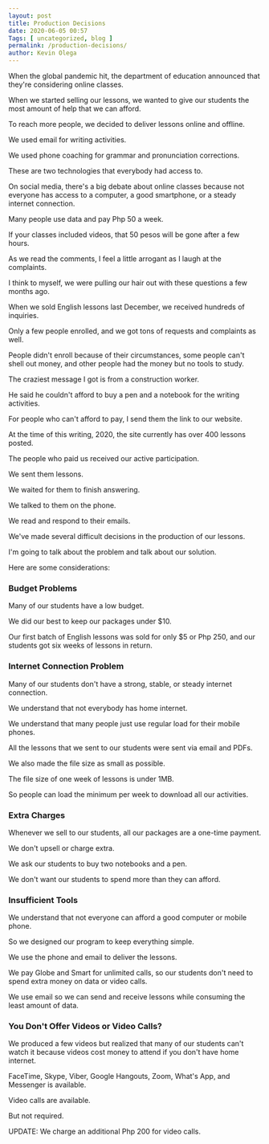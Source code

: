 ```yaml
--- 
layout: post 
title: Production Decisions
date: 2020-06-05 00:57
Tags: [ uncategorized, blog ]
permalink: /production-decisions/ 
author: Kevin Olega 
--- 
```

When the global pandemic hit, the department of education announced that they're considering online classes.

When we started selling our lessons, we wanted to give our students the most amount of help that we can afford.

To reach more people, we decided to deliver lessons online and offline.

We used email for writing activities.

We used phone coaching for grammar and pronunciation corrections.

These are two technologies that everybody had access to.

On social media, there's a big debate about online classes because not everyone has access to a computer, a good smartphone, or a steady internet connection.

Many people use data and pay Php 50 a week.

If your classes included videos, that 50 pesos will be gone after a few hours.

As we read the comments, I feel a little arrogant as I laugh at the complaints.

I think to myself, we were pulling our hair out with these questions a few months ago.

When we sold English lessons last December, we received hundreds of inquiries.

Only a few people enrolled, and we got tons of requests and complaints as well.

People didn't enroll because of their circumstances, some people can't shell out money, and other people had the money but no tools to study.

The craziest message I got is from a construction worker.

He said he couldn't afford to buy a pen and a notebook for the writing activities.

For people who can't afford to pay, I send them the link to our website.

At the time of this writing, 2020, the site currently has over 400 lessons posted.

The people who paid us received our active participation.

We sent them lessons.

We waited for them to finish answering.

We talked to them on the phone.

We read and respond to their emails.

We've made several difficult decisions in the production of our lessons.

I'm going to talk about the problem and talk about our solution.

Here are some considerations:

### Budget Problems

Many of our students have a low budget.

We did our best to keep our packages under $10.

Our first batch of English lessons was sold for only $5 or Php 250, and our students got six weeks of lessons in return.

### Internet Connection Problem

Many of our students don't have a strong, stable, or steady internet connection.

We understand that not everybody has home internet.

We understand that many people just use regular load for their mobile phones.

All the lessons that we sent to our students were sent via email and PDFs.

We also made the file size as small as possible.

The file size of one week of lessons is under 1MB.

So people can load the minimum per week to download all our activities.

### Extra Charges

Whenever we sell to our students, all our packages are a one-time payment.

We don't upsell or charge extra.

We ask our students to buy two notebooks and a pen.

We don't want our students to spend more than they can afford.

### Insufficient Tools

We understand that not everyone can afford a good computer or mobile phone.

So we designed our program to keep everything simple.

We use the phone and email to deliver the lessons.

We pay Globe and Smart for unlimited calls, so our students don't need to spend extra money on data or video calls.

We use email so we can send and receive lessons while consuming the least amount of data.

### You Don't Offer Videos or Video Calls?

We produced a few videos but realized that many of our students can't watch it because videos cost money to attend if you don't have home internet.

FaceTime, Skype, Viber, Google Hangouts, Zoom, What's App, and Messenger is available.

Video calls are available.

But not required.

UPDATE: We charge an additional Php 200 for video calls.